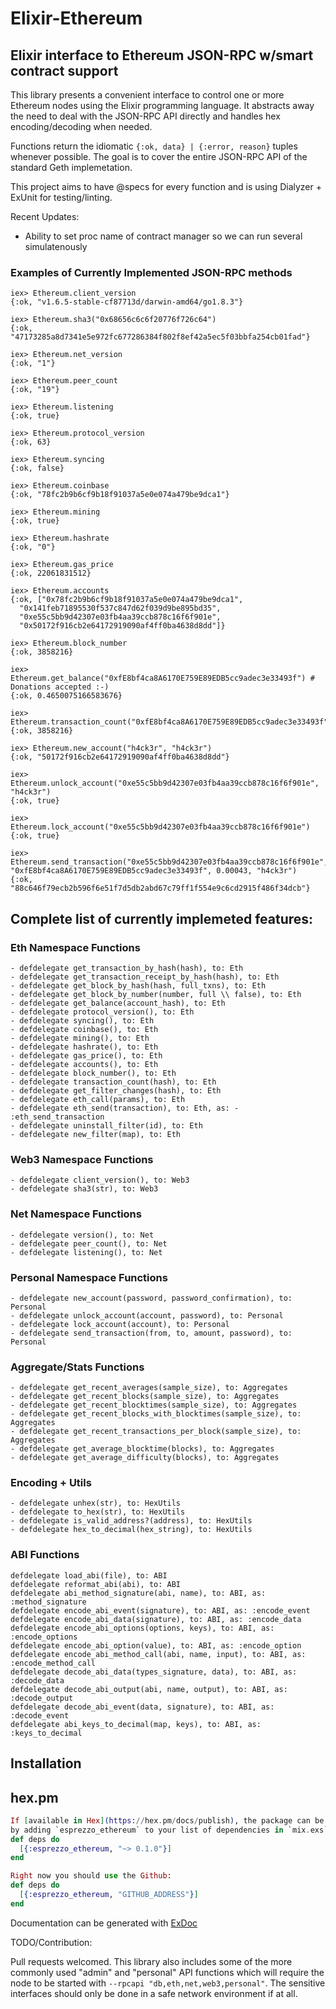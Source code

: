 # Elixir-Ethereum


## Elixir interface to Ethereum JSON-RPC w/smart contract support
This library presents a convenient interface to control one or more Ethereum nodes using the Elixir programming language. It abstracts away the need to deal with the JSON-RPC API directly and handles hex encoding/decoding when needed. 

Functions return the idiomatic `{:ok, data} | {:error, reason}` tuples whenever possible. The goal is to cover the entire JSON-RPC API of the standard Geth implemetation.

This project aims to have @specs for every function and is using Dialyzer + ExUnit for testing/linting.


Recent Updates:
  - Ability to set proc name of contract manager so we can run several simulatenously



### Examples of Currently Implemented JSON-RPC methods
```
iex> Ethereum.client_version
{:ok, "v1.6.5-stable-cf87713d/darwin-amd64/go1.8.3"}

iex> Ethereum.sha3("0x68656c6c6f20776f726c64")
{:ok, "47173285a8d7341e5e972fc677286384f802f8ef42a5ec5f03bbfa254cb01fad"}

iex> Ethereum.net_version
{:ok, "1"}

iex> Ethereum.peer_count
{:ok, "19"}

iex> Ethereum.listening
{:ok, true}

iex> Ethereum.protocol_version
{:ok, 63}

iex> Ethereum.syncing
{:ok, false}

iex> Ethereum.coinbase
{:ok, "78fc2b9b6cf9b18f91037a5e0e074a479be9dca1"}

iex> Ethereum.mining
{:ok, true}

iex> Ethereum.hashrate
{:ok, "0"}

iex> Ethereum.gas_price
{:ok, 22061831512}

iex> Ethereum.accounts
{:ok, ["0x78fc2b9b6cf9b18f91037a5e0e074a479be9dca1",
  "0x141feb71895530f537c847d62f039d9be895bd35",
  "0xe55c5bb9d42307e03fb4aa39ccb878c16f6f901e",
  "0x50172f916cb2e64172919090af4ff0ba4638d8dd"]}

iex> Ethereum.block_number
{:ok, 3858216}

iex> Ethereum.get_balance("0xfE8bf4ca8A6170E759E89EDB5cc9adec3e33493f") # Donations accepted :-)
{:ok, 0.4650075166583676}

iex> Ethereum.transaction_count("0xfE8bf4ca8A6170E759E89EDB5cc9adec3e33493f")
{:ok, 3858216}

iex> Ethereum.new_account("h4ck3r", "h4ck3r")
{:ok, "50172f916cb2e64172919090af4ff0ba4638d8dd"}

iex> Ethereum.unlock_account("0xe55c5bb9d42307e03fb4aa39ccb878c16f6f901e", "h4ck3r")
{:ok, true}

iex> Ethereum.lock_account("0xe55c5bb9d42307e03fb4aa39ccb878c16f6f901e")
{:ok, true}

iex> Ethereum.send_transaction("0xe55c5bb9d42307e03fb4aa39ccb878c16f6f901e", "0xfE8bf4ca8A6170E759E89EDB5cc9adec3e33493f", 0.00043, "h4ck3r")
{:ok, "88c646f79ecb2b596f6e51f7d5db2abd67c79ff1f554e9c6cd2915f486f34dcb"}
```

## Complete list of currently implemeted features:
### Eth Namespace Functions
```
- defdelegate get_transaction_by_hash(hash), to: Eth
- defdelegate get_transaction_receipt_by_hash(hash), to: Eth
- defdelegate get_block_by_hash(hash, full_txns), to: Eth
- defdelegate get_block_by_number(number, full \\ false), to: Eth
- defdelegate get_balance(account_hash), to: Eth
- defdelegate protocol_version(), to: Eth
- defdelegate syncing(), to: Eth
- defdelegate coinbase(), to: Eth
- defdelegate mining(), to: Eth
- defdelegate hashrate(), to: Eth
- defdelegate gas_price(), to: Eth
- defdelegate accounts(), to: Eth
- defdelegate block_number(), to: Eth
- defdelegate transaction_count(hash), to: Eth
- defdelegate get_filter_changes(hash), to: Eth
- defdelegate eth_call(params), to: Eth
- defdelegate eth_send(transaction), to: Eth, as: - :eth_send_transaction
- defdelegate uninstall_filter(id), to: Eth
- defdelegate new_filter(map), to: Eth
```

### Web3 Namespace Functions
```
- defdelegate client_version(), to: Web3
- defdelegate sha3(str), to: Web3
```

### Net Namespace Functions
```
- defdelegate version(), to: Net
- defdelegate peer_count(), to: Net
- defdelegate listening(), to: Net
```

### Personal Namespace Functions
```
- defdelegate new_account(password, password_confirmation), to: Personal
- defdelegate unlock_account(account, password), to: Personal
- defdelegate lock_account(account), to: Personal
- defdelegate send_transaction(from, to, amount, password), to: Personal
```

### Aggregate/Stats Functions
```
- defdelegate get_recent_averages(sample_size), to: Aggregates
- defdelegate get_recent_blocks(sample_size), to: Aggregates
- defdelegate get_recent_blocktimes(sample_size), to: Aggregates
- defdelegate get_recent_blocks_with_blocktimes(sample_size), to: Aggregates
- defdelegate get_recent_transactions_per_block(sample_size), to: Aggregates
- defdelegate get_average_blocktime(blocks), to: Aggregates
- defdelegate get_average_difficulty(blocks), to: Aggregates
```

### Encoding + Utils 
```
- defdelegate unhex(str), to: HexUtils
- defdelegate to_hex(str), to: HexUtils
- defdelegate is_valid_address?(address), to: HexUtils
- defdelegate hex_to_decimal(hex_string), to: HexUtils
```

### ABI Functions
```
defdelegate load_abi(file), to: ABI
defdelegate reformat_abi(abi), to: ABI
defdelegate abi_method_signature(abi, name), to: ABI, as: :method_signature
defdelegate encode_abi_event(signature), to: ABI, as: :encode_event
defdelegate encode_abi_data(signature), to: ABI, as: :encode_data
defdelegate encode_abi_options(options, keys), to: ABI, as: :encode_options
defdelegate encode_abi_option(value), to: ABI, as: :encode_option
defdelegate encode_abi_method_call(abi, name, input), to: ABI, as: :encode_method_call
defdelegate decode_abi_data(types_signature, data), to: ABI, as: :decode_data
defdelegate decode_abi_output(abi, name, output), to: ABI, as: :decode_output
defdelegate decode_abi_event(data, signature), to: ABI, as: :decode_event
defdelegate abi_keys_to_decimal(map, keys), to: ABI, as: :keys_to_decimal
```


## Installation
## hex.pm
```elixir
If [available in Hex](https://hex.pm/docs/publish), the package can be installed
by adding `esprezzo_ethereum` to your list of dependencies in `mix.exs`:
def deps do
  [{:esprezzo_ethereum, "~> 0.1.0"}]
end

Right now you should use the Github:
def deps do
  [{:esprezzo_ethereum, "GITHUB_ADDRESS"}]
end
```

Documentation can be generated with [ExDoc](https://github.com/elixir-lang/ex_doc)

TODO/Contribution:

Pull requests welcomed. This library also includes some of the more commonly used "admin" and "personal" API functions which will require the node to be started with `--rpcapi "db,eth,net,web3,personal"`. The sensitive interfaces should only be done in a safe network environment if at all.
